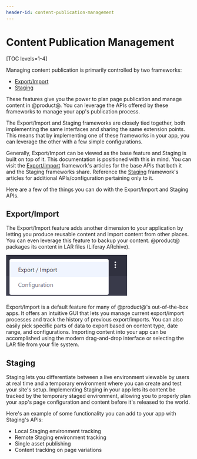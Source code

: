 ```yaml
---
header-id: content-publication-management
---
```


# Content Publication Management

[TOC levels=1-4]

Managing content publication is primarily controlled by two frameworks:

<!-- - Change Lists -->
- [Export/Import](#export-import)
- [Staging](#staging)

These features give you the power to plan page publication and manage content
in @product@. You can leverage the APIs offered by these frameworks to manage
your app's publication process.

The Export/Import and Staging frameworks are closely tied together, both
implementing the same interfaces and sharing the same extension points. This
means that by implementing one of these frameworks in your app, you can leverage
the other with a few simple configurations.

Generally, Export/Import can be viewed as the base feature and Staging is built
on top of it. This documentation is positioned with this in mind. You can
visit the
[Export/Import](/developer/frameworks/-/knowledge_base/7-2/export-import)
framework's articles for the base APIs that both it and the Staging frameworks
share. Reference the
[Staging](/developer/frameworks/-/knowledge_base/7-2/staging) framework's
articles for additional APIs/configuration pertaining only to it.

Here are a few of the things you can do with the Export/Import and Staging APIs. 

## Export/Import

The Export/Import feature adds another dimension to your application by letting
you produce reusable content and import content from other places. You can even
leverage this feature to backup your content. @product@ packages its content in
LAR files (Liferay ARchive).

![Figure 1: Leveraging the Export/Import feature in your app is useful for sharing content.](../../images/export-import-preview.png)

Export/Import is a default feature for many of @product@'s out-of-the-box apps.
It offers an intuitive GUI that lets you manage current export/import processes
and track the history of previous export/imports. You can also easily pick
specific parts of data to export based on content type, date range, and
configurations. Importing content into your app can be accomplished using the
modern drag-and-drop interface or selecting the LAR file from your file system.

## Staging

Staging lets you differentiate between a live environment viewable by users at
real time and a temporary environment where you can create and test your site's
setup. Implementing Staging in your app lets its content be tracked by the
temporary staged environment, allowing you to properly plan your app's page
configuration and content before it's released to the world.

Here's an example of some functionality you can add to your app with Staging's
APIs:

- Local Staging environment tracking
- Remote Staging environment tracking
- Single asset publishing
- Content tracking on page variations

